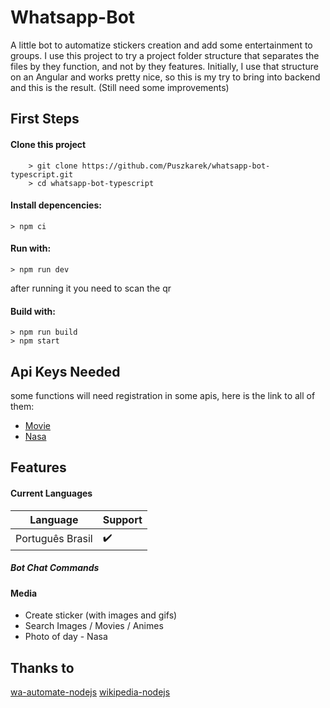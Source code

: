 # Whatsapp-Bot

A little bot to automatize stickers creation and add some entertainment to groups.
I use this project to try a project folder structure that separates the files by they function, and not by they features. Initially, I use that structure on an Angular and works pretty nice, so this is my try to bring into backend and this is the result. (Still need some improvements)

## First Steps

#### Clone this project

```
    > git clone https://github.com/Puszkarek/whatsapp-bot-typescript.git
    > cd whatsapp-bot-typescript
```

#### Install depencencies:

    > npm ci

#### Run with:

    > npm run dev

after running it you need to scan the qr

#### Build with:

    > npm run build
    > npm start

## Api Keys Needed

some functions will need registration in some apis, here is the link to all of them:

- [Movie](https://www.themoviedb.org/documentation/api 'movie database api')
- [Nasa](https://api.nasa.gov/ 'nasa api')

## Features

#### Current Languages

| Language         | Support |
| ---------------- | ------- |
| Português Brasil | ✔️      |

##### Bot Chat Commands

#### Media

- Create sticker (with images and gifs)
- Search Images / Movies / Animes
- Photo of day - Nasa

## Thanks to

[wa-automate-nodejs](https://github.com/open-wa/wa-automate-nodejs 'wa-automate-nodejs')
[wikipedia-nodejs](https://github.com/dopecodez/wikipedia 'wikipedia-nodejs')
